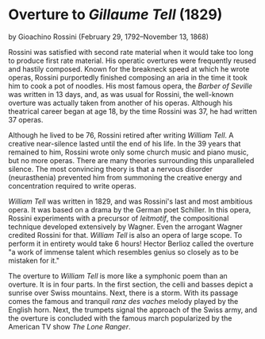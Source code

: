 # Overture to *Gillaume Tell* (1829)
by Gioachino Rossini (February 29, 1792&ndash;November 13, 1868)

Rossini was satisfied with second rate material when it would take too long to produce first rate material. His operatic overtures were frequently reused and hastily composed. Known for the breakneck speed at which he wrote operas, Rossini purportedly finished composing an aria in the time it took him to cook a pot of noodles. His most famous opera, the *Barber of Seville* was written in 13 days, and, as was usual for Rossini, the well-known overture was actually taken from another of his operas. Although his theatrical career began at age 18, by the time Rossini was 37, he had written 37 operas. 

Although he lived to be 76, Rossini retired after writing *William Tell*. A creative near-silence lasted until the end of his life. In the 39 years that remained to him, Rossini wrote only some church music and piano music, but no more operas. There are many theories surrounding this unparalleled silence. The most convincing theory is that a nervous disorder (neurasthenia) prevented him from summoning the creative energy and concentration required to write operas. 

*William Tell* was written in 1829, and was Rossini's last and most ambitious opera. It was based on a drama by the German poet Schiller. In this opera, Rossini experiments with a precursor of *leitmotif*, the compositional technique developed extensively by Wagner. Even the arrogant Wagner credited Rossini for that. *William Tell* is also an opera of large scope. To perform it in entirety would take 6 hours! Hector Berlioz called the overture "a work of immense talent which resembles genius so closely as to be mistaken for it."

The overture to *William Tell* is more like a symphonic poem than an overture. It is in four parts. In the first section, the celli and basses depict a sunrise over Swiss mountains. Next, there is a storm. With its passage comes the famous and tranquil *ranz des vaches* melody played by the English horn. Next, the trumpets signal the approach of the Swiss army, and the overture is concluded with the famous march popularized by the American TV show *The Lone Ranger*.
